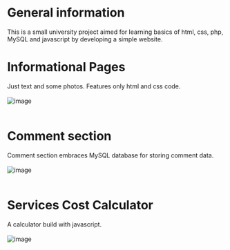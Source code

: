 # General information
This is a small university project aimed for learning basics of html, css, php, MySQL and javascript by developing a simple website.
# Informational Pages
Just text and some photos. Features only html and css code.
<br /><br />
![image](https://user-images.githubusercontent.com/35616551/236665621-61b214d6-ad37-472a-8a8c-a7985b96e1fb.png)
<br /><br />
# Comment section
Comment section embraces MySQL database for storing comment data.
<br /><br />
![image](https://user-images.githubusercontent.com/35616551/236665862-3938e7b8-eead-45e9-9ee0-3344ce935348.png)
<br /><br />
# Services Cost Calculator
A calculator build with javascript.
<br /><br />
![image](https://user-images.githubusercontent.com/35616551/236665984-7486a442-cb29-4b74-887a-87ccd4d3d42b.png)
<br /><br />

